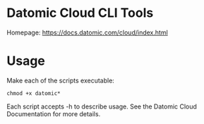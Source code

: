 Datomic Cloud CLI Tools
=======================

Homepage: https://docs.datomic.com/cloud/index.html

Usage
=====

Make each of the scripts executable:

    chmod +x datomic*

Each script accepts -h to describe usage. See the Datomic
Cloud Documentation for more details.